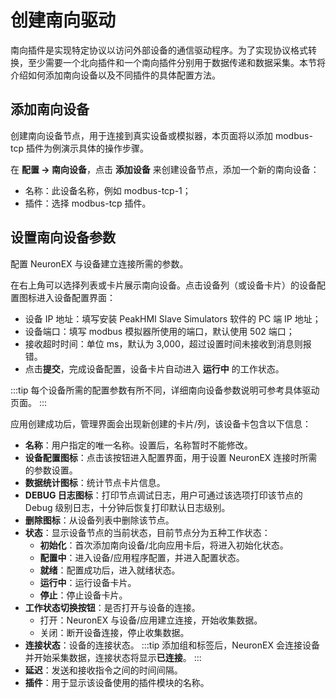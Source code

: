 # 创建南向驱动

南向插件是实现特定协议以访问外部设备的通信驱动程序。为了实现协议格式转换，至少需要一个北向插件和一个南向插件分别用于数据传递和数据采集。本节将介绍如何添加南向设备以及不同插件的具体配置方法。

## 添加南向设备

创建南向设备节点，用于连接到真实设备或模拟器，本页面将以添加 modbus-tcp 插件为例演示具体的操作步骤。

在 **配置 -> 南向设备**，点击 **添加设备** 来创建设备节点，添加一个新的南向设备：

* 名称：此设备名称，例如 modbus-tcp-1；
* 插件：选择 modbus-tcp 插件。

## 设置南向设备参数

配置 NeuronEX 与设备建立连接所需的参数。

在右上角可以选择列表或卡片展示南向设备。点击设备列（或设备卡片）的设备配置图标进入设备配置界面：

* 设备 IP 地址：填写安装 PeakHMI Slave Simulators 软件的 PC 端 IP 地址；
* 设备端口：填写 modbus 模拟器所使用的端口，默认使用 502 端口；
* 接收超时时间：单位 ms，默认为 3,000，超过设置时间未接收到消息则报错。
* 点击**提交**，完成设备配置，设备卡片自动进入 **运行中** 的工作状态。

:::tip
每个设备所需的配置参数有所不同，详细南向设备参数说明可参考具体驱动页面。
:::

应用创建成功后，管理界面会出现新创建的卡片/列，该设备卡包含以下信息：

* **名称**：用户指定的唯一名称。设置后，名称暂时不能修改。
* **设备配置图标**：点击该按钮进入配置界面，用于设置 NeuronEX 连接时所需的参数设置。
* **数据统计图标**：统计节点卡片信息。
* **DEBUG 日志图标**：打印节点调试日志，用户可通过该选项打印该节点的 Debug 级别日志，十分钟后恢复打印默认日志级别。
* **删除图标**：从设备列表中删除该节点。
* **状态**：显示设备节点的当前状态，目前节点分为五种工作状态：
  * **初始化**：首次添加南向设备/北向应用卡后，将进入初始化状态。
  * **配置中**：进入设备/应用程序配置，并进入配置状态。
  * **就绪**：配置成功后，进入就绪状态。
  * **运行中**：运行设备卡片。
  * **停止**：停止设备卡片。
* **工作状态切换按钮**：是否打开与设备的连接。
  * 打开：NeuronEX 与设备/应用建立连接，开始收集数据。
  * 关闭：断开设备连接，停止收集数据。
* **连接状态**：设备的连接状态。
  :::tip
  添加组和标签后，NeuronEX 会连接设备并开始采集数据，连接状态将显示**已连接**。
  :::
* **延迟**：发送和接收指令之间的时间间隔。
* **插件**：用于显示该设备使用的插件模块的名称。